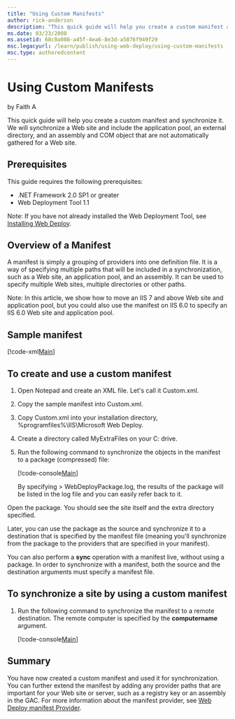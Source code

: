 ```yaml
---
title: "Using Custom Manifests"
author: rick-anderson
description: "This quick guide will help you create a custom manifest and synchronize it. We will synchronize a Web site and include the application pool, an external dire..."
ms.date: 03/23/2008
ms.assetid: 68c0a088-a45f-4ea6-8e3d-a5876f949f29
msc.legacyurl: /learn/publish/using-web-deploy/using-custom-manifests
msc.type: authoredcontent
---
```

# Using Custom Manifests

by Faith A

This quick guide will help you create a custom manifest and synchronize it. We will synchronize a Web site and include the application pool, an external directory, and an assembly and COM object that are not automatically gathered for a Web site.

## Prerequisites

This guide requires the following prerequisites:

- .NET Framework 2.0 SP1 or greater
- Web Deployment Tool 1.1

Note: If you have not already installed the Web Deployment Tool, see [Installing Web Deploy](use-the-web-deployment-tool.md "Installing Web Deploy").

## Overview of a Manifest

A manifest is simply a grouping of providers into one definition file. It is a way of specifying multiple paths that will be included in a synchronization, such as a Web site, an application pool, and an assembly. It can be used to specify multiple Web sites, multiple directories or other paths.

Note: In this article, we show how to move an IIS 7 and above Web site and application pool, but you could also use the manifest on IIS 6.0 to specify an IIS 6.0 Web site and application pool.

## Sample manifest

[!code-xml[Main](using-custom-manifests/samples/sample1.xml)]

## To create and use a custom manifest

1. Open Notepad and create an XML file. Let's call it Custom.xml.
2. Copy the sample manifest into Custom.xml.
3. Copy Custom.xml into your installation directory, %programfiles%\IIS\Microsoft Web Deploy.
4. Create a directory called MyExtraFiles on your C: drive.
5. Run the following command to synchronize the objects in the manifest to a package (compressed) file:  

    [!code-console[Main](using-custom-manifests/samples/sample2.cmd)]

    By specifying &gt; WebDeployPackage.log, the results of the package will be listed in the log file and you can easily refer back to it.

Open the package. You should see the site itself and the extra directory specified.

Later, you can use the package as the source and synchronize it to a destination that is specified by the manifest file (meaning you'll synchronize from the package to the providers that are specified in your manifest).

You can also perform a **sync** operation with a manifest live, without using a package. In order to synchronize with a manifest, both the source and the destination arguments must specify a manifest file.

## To synchronize a site by using a custom manifest

1. Run the following command to synchronize the manifest to a remote destination. The remote computer is specified by the **computername** argument.  

    [!code-console[Main](using-custom-manifests/samples/sample3.cmd)]

## Summary

You have now created a custom manifest and used it for synchronization. You can further extend the manifest by adding any provider paths that are important for your Web site or server, such as a registry key or an assembly in the GAC. For more information about the manifest provider, see [Web Deploy manifest Provider](https://technet.microsoft.com/library/dd569104.aspx "MS Deploy manifest Provider").
